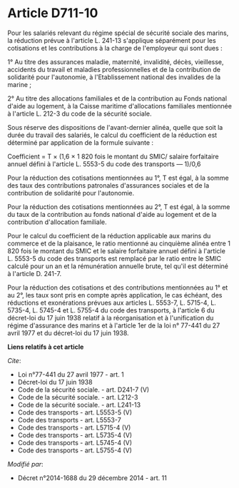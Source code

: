 # Article D711-10

Pour les salariés relevant du régime spécial de sécurité sociale des marins, la réduction prévue à l'article L. 241-13
s'applique séparément pour les cotisations et les contributions à la charge de l'employeur qui sont dues : 

1° Au titre des assurances maladie, maternité, invalidité, décès, vieillesse, accidents du travail et maladies
professionnelles et de la contribution de solidarité pour l'autonomie, à l'Etablissement national des invalides de la
marine ; 

2° Au titre des allocations familiales et de la contribution au Fonds national d'aide au logement, à la Caisse maritime
d'allocations familiales mentionnée à l'article L. 212-3 du code de la sécurité sociale. 

Sous réserve des dispositions de l'avant-dernier alinéa, quelle que soit la durée du travail des salariés, le calcul du
coefficient de la réduction est déterminé par application de la formule suivante : 

Coefficient = T × (1,6 × 1 820 fois le montant du SMIC/ salaire forfaitaire annuel défini à l'article L. 5553-5 du code des
transports ― 1)/0,6 

Pour la réduction des cotisations mentionnées au 1°, T est égal, à la somme des taux des contributions patronales
d'assurances sociales et de la contribution de solidarité pour l'autonomie. 

Pour la réduction des cotisations mentionnées au 2°, T est égal, à la somme du taux de la contribution au fonds national
d'aide au logement et de la contribution d'allocation familiale. 

Pour le calcul du coefficient de la réduction applicable aux marins du commerce et de la plaisance, le ratio mentionné au
cinquième alinéa entre 1 820 fois le montant du SMIC et le salaire forfaitaire annuel défini à l'article L. 5553-5 du code
des transports est remplacé par le ratio entre le SMIC calculé pour un an et la rémunération annuelle brute, tel qu'il est
déterminé à l'article D. 241-7. 

Pour la réduction des cotisations et des contributions mentionnées au 1° et au 2°, les taux sont pris en compte après
application, le cas échéant, des réductions et exonérations prévues aux articles L. 5553-7, L. 5715-4, 
L. 5735-4, L. 5745-4 et L. 5755-4 du code des transports, à l'article 6 du décret-loi du 17 juin 1938 relatif à la
réorganisation et à l'unification du régime d'assurance des marins et à l'article 1er de la loi n° 77-441 du 27 avril 1977 et
du décret-loi du 17 juin 1938.

**Liens relatifs à cet article**

_Cite_:

  - Loi n°77-441 du 27 avril 1977 - art. 1
  - Décret-loi du 17 juin 1938
  - Code de la sécurité sociale. - art. D241-7 (V)
  - Code de la sécurité sociale. - art. L212-3
  - Code de la sécurité sociale. - art. L241-13
  - Code des transports - art. L5553-5 (V)
  - Code des transports - art. L5553-7
  - Code des transports - art. L5715-4 (V)
  - Code des transports - art. L5735-4 (V)
  - Code des transports - art. L5745-4 (V)
  - Code des transports - art. L5755-4 (V)

_Modifié par_:

  - Décret n°2014-1688 du 29 décembre 2014 - art. 11
